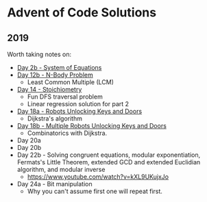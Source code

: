 # Advent of Code Solutions

## 2019
Worth taking notes on:
* [Day 2b - System of Equations](src/2019/2b.md)
* [Day 12b - N-Body Problem](src/2019/12b.md)
    * Least Common Multiple (LCM)
* [Day 14 - Stoichiometry](src/2019/14.md)
    * Fun DFS traversal problem
    * Linear regression solution for part 2
* [Day 18a - Robots Unlocking Keys and Doors](src/2019/18.md)
    * Dijkstra's algorithm
* [Day 18b - Multiple Robots Unlocking Keys and Doors](src/2019/18b.md)
    * Combinatorics with Dijkstra.
* Day 20a
* Day 20b
* Day 22b - Solving congruent equations, modular exponentiation, Fermats's Little Theorem, extended GCD and extended Euclidian algorithm, and modular inverse
    * https://www.youtube.com/watch?v=kXL9UKujxJo
* Day 24a - Bit manipulation
    * Why you can't assume first one will repeat first.